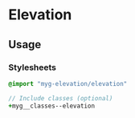 # Elevation

## Usage

### Stylesheets

```sass
@import "myg-elevation/elevation"

// Include classes (optional)
+myg__classes--elevation
```
